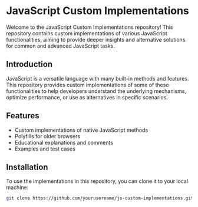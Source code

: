 # JavaScript Custom Implementations

Welcome to the JavaScript Custom Implementations repository! This repository contains custom implementations of various JavaScript functionalities, aiming to provide deeper insights and alternative solutions for common and advanced JavaScript tasks.



## Introduction

JavaScript is a versatile language with many built-in methods and features. This repository provides custom implementations of some of these functionalities to help developers understand the underlying mechanisms, optimize performance, or use as alternatives in specific scenarios.

## Features

- Custom implementations of native JavaScript methods
- Polyfills for older browsers
- Educational explanations and comments
- Examples and test cases

## Installation

To use the implementations in this repository, you can clone it to your local machine:

```sh
git clone https://github.com/yourusername/js-custom-implementations.git
